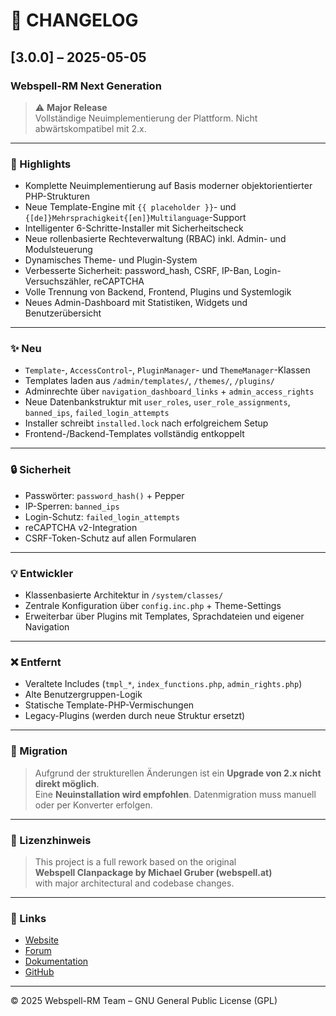 # 📜 CHANGELOG

## [3.0.0] – 2025-05-05  
### Webspell-RM Next Generation

> ⚠️ **Major Release**  
> Vollständige Neuimplementierung der Plattform. Nicht abwärtskompatibel mit 2.x.

---

### 🚀 Highlights

- Komplette Neuimplementierung auf Basis moderner objektorientierter PHP-Strukturen
- Neue Template-Engine mit `{{ placeholder }}`- und `{[de]}Mehrsprachigkeit{[en]}Multilanguage`-Support
- Intelligenter 6-Schritte-Installer mit Sicherheitscheck
- Neue rollenbasierte Rechteverwaltung (RBAC) inkl. Admin- und Modulsteuerung
- Dynamisches Theme- und Plugin-System
- Verbesserte Sicherheit: password_hash, CSRF, IP-Ban, Login-Versuchszähler, reCAPTCHA
- Volle Trennung von Backend, Frontend, Plugins und Systemlogik
- Neues Admin-Dashboard mit Statistiken, Widgets und Benutzerübersicht

---

### ✨ Neu

- `Template`-, `AccessControl`-, `PluginManager`- und `ThemeManager`-Klassen
- Templates laden aus `/admin/templates/`, `/themes/`, `/plugins/`
- Adminrechte über `navigation_dashboard_links` + `admin_access_rights`
- Neue Datenbankstruktur mit `user_roles`, `user_role_assignments`, `banned_ips`, `failed_login_attempts`
- Installer schreibt `installed.lock` nach erfolgreichem Setup
- Frontend-/Backend-Templates vollständig entkoppelt

---

### 🔒 Sicherheit

- Passwörter: `password_hash()` + Pepper
- IP-Sperren: `banned_ips`
- Login-Schutz: `failed_login_attempts`
- reCAPTCHA v2-Integration
- CSRF-Token-Schutz auf allen Formularen

---

### 💡 Entwickler

- Klassenbasierte Architektur in `/system/classes/`
- Zentrale Konfiguration über `config.inc.php` + Theme-Settings
- Erweiterbar über Plugins mit Templates, Sprachdateien und eigener Navigation

---

### ❌ Entfernt

- Veraltete Includes (`tmpl_*`, `index_functions.php`, `admin_rights.php`)
- Alte Benutzergruppen-Logik
- Statische Template-PHP-Vermischungen
- Legacy-Plugins (werden durch neue Struktur ersetzt)

---

### 🏁 Migration

> Aufgrund der strukturellen Änderungen ist ein **Upgrade von 2.x nicht direkt möglich**.  
> Eine **Neuinstallation wird empfohlen**. Datenmigration muss manuell oder per Konverter erfolgen.

---

### 📄 Lizenzhinweis

> This project is a full rework based on the original  
> **Webspell Clanpackage by Michael Gruber (webspell.at)**  
> with major architectural and codebase changes.

---

### 🔗 Links

- [Website](https://www.webspell-rm.de)
- [Forum](https://www.webspell-rm.de/forum.html)
- [Dokumentation](https://www.webspell-rm.de/wiki.html)
- [GitHub](https://github.com/Webspell-RM/)

---

© 2025 Webspell-RM Team – GNU General Public License (GPL)
